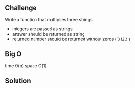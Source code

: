 ## Challenge 

Write a function that multiplies three strings. 

- integers are passed as strings
- answer should be returned as string
- returned number should be returned without zeros ('0123')

## Big O

time O(n)
space O(1)

## Solution
